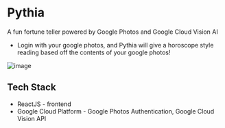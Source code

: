 # Pythia

A fun fortune teller powered by Google Photos and Google Cloud Vision AI
- Login with your google photos, and Pythia will give a horoscope style reading based off the contents of your google photos!


![image](https://github.com/AlanWang1/pythia/assets/43789278/e6aee92e-e7a4-4b8a-8e8e-ae1cbe19deaa)


## Tech Stack

- ReactJS - frontend
- Google Cloud Platform - Google Photos Authentication, Google Cloud Vision API
